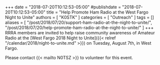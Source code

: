 +++
date = "2018-07-20T10:12:53-05:00"
#publishdate = "2018-07-20T10:12:53-05:00"
title = "Help Promote Ham Radio at the West Fargo Night to Unite"
authors = [ "K0STK" ]
categories = [ "Outreach" ]
tags = []
aliases = [ "/post/2018/07/20/support-ham-radio-at-the-night-to-unite/", "/post/2018/07/20/help-promote-ham-radio-at-the-night-to-unite/" ]
+++
RRRA members are invited to help raise community awareness of Amateur Radio
at the
[West Fargo 2018 Night to Unite]({{< relref "/calendar/2018/night-to-unite.md" >}}) on Tuesday, August 7th, in West Fargo.

Please contact {{< mailto N0TSZ >}} to volunteer for this event.
<!--more-->
